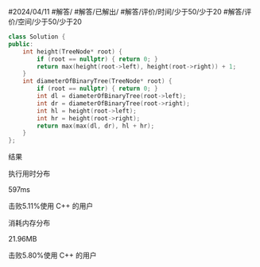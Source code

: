 #2024/04/11 #解答/ #解答/已解出/ #解答/评价/时间/少于50/少于20 #解答/评价/空间/少于50/少于20 

``` cpp
class Solution {
public:
	int height(TreeNode* root) { 
		if (root == nullptr) { return 0; }
		return max(height(root->left), height(root->right)) + 1; 
	}
	int diameterOfBinaryTree(TreeNode* root) {
		if (root == nullptr) { return 0; }
		int dl = diameterOfBinaryTree(root->left);
		int dr = diameterOfBinaryTree(root->right);
		int hl = height(root->left);
		int hr = height(root->right);
		return max(max(dl, dr), hl + hr);
	}
};
```

结果

执行用时分布

597ms

击败5.11%使用 C++ 的用户

消耗内存分布

21.96MB

击败5.80%使用 C++ 的用户